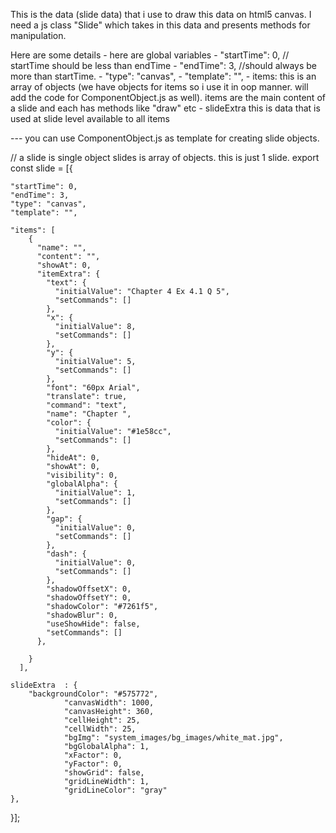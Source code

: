 


This is the data (slide data) that i use to draw this data on html5 canvas. 
I need a js class "Slide" which takes in this data and presents methods for manipulation.

Here are some details
    - here are global variables
            - "startTime": 0, // startTime should be less than endTime
            - "endTime": 3, //should always be more than startTime.
            - "type": "canvas",
            - "template": "",
    - items: 
        this is an array of objects (we have objects for items so i use it in oop manner.  will add the code for ComponentObject.js as well).
        items are the main content of a slide and each has methods like "draw" etc 
    - slideExtra
        this is data that is used at slide level available to all items

--- you can use ComponentObject.js as template for creating slide objects.


// a slide is single object slides is array of objects. this is just 1 slide.
export const slide = [{
  
    "startTime": 0,
    "endTime": 3,
    "type": "canvas",
    "template": "",
    
    "items": [
        {
          "name": "",
          "content": "",
          "showAt": 0,
          "itemExtra": {
            "text": {
              "initialValue": "Chapter 4 Ex 4.1 Q 5",
              "setCommands": []
            },
            "x": {
              "initialValue": 8,
              "setCommands": []
            },
            "y": {
              "initialValue": 5,
              "setCommands": []
            },
            "font": "60px Arial",
            "translate": true,
            "command": "text",
            "name": "Chapter ",
            "color": {
              "initialValue": "#1e58cc",
              "setCommands": []
            },
            "hideAt": 0,
            "showAt": 0,
            "visibility": 0,
            "globalAlpha": {
              "initialValue": 1,
              "setCommands": []
            },
            "gap": {
              "initialValue": 0,
              "setCommands": []
            },
            "dash": {
              "initialValue": 0,
              "setCommands": []
            },
            "shadowOffsetX": 0,
            "shadowOffsetY": 0,
            "shadowColor": "#7261f5",
            "shadowBlur": 0,
            "useShowHide": false,
            "setCommands": []
          },
        
        }
      ],

    slideExtra  : {
        "backgroundColor": "#575772",
                "canvasWidth": 1000,
                "canvasHeight": 360,
                "cellHeight": 25,
                "cellWidth": 25,
                "bgImg": "system_images/bg_images/white_mat.jpg",
                "bgGlobalAlpha": 1,
                "xFactor": 0,
                "yFactor": 0,
                "showGrid": false,
                "gridLineWidth": 1,
                "gridLineColor": "gray"
    },
}];